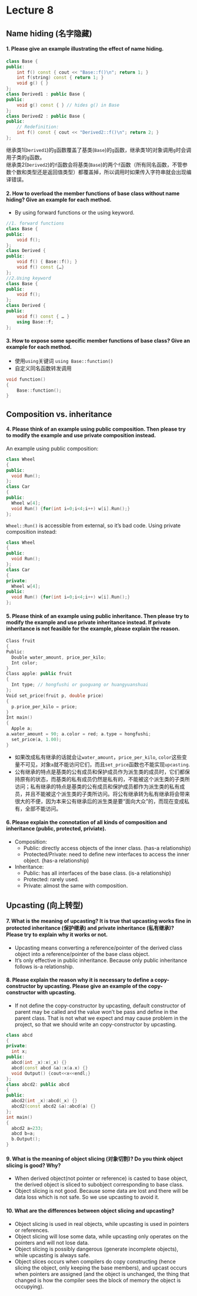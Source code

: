 # Lecture 8
##	Name hiding (名字隐藏)
#### 1.	Please give an example illustrating the effect of name hiding.

```cpp
class Base {
public:
	int f() const { cout << "Base::f()\n"; return 1; }
	int f(string) const { return 1; }
	void g() { }
};
class Derived1 : public Base {
public: 
	void g() const { } // hides g() in Base
};
class Derived2 : public Base {
public:
	// Redefinition:
	int f() const { cout << "Derived2::f()\n"; return 2; }
};
```

继承类1(`Derived1`)的`g`函数覆盖了基类(`Base`)的`g`函数，继承类1的对象调用`g`时会调用子类的`g`函数。  
继承类2(`Derived2`)的`f`函数会将基类(`Base`)的两个`f`函数（所有同名函数，不管参数个数和类型还是返回值类型）都覆盖掉，所以调用时如果传入字符串就会出现编译错误。

#### 2. How to overload the member functions of base class without name hiding? Give an example for each method.

- By using forward functions or the using keyword.

```cpp
//1. forward functions
class Base {
public:
    void f();
};
class Derived {
public:
    void f() { Base::f(); }
    void f() const {…}
};
//2.Using keyword
class Base {
public:
    void f();
};
class Derived {
public:
    void f() const { … }
    using Base::f;
};
```

#### 3. How to expose some specific member functions of base class? Give an example for each method.

- 使用`using`关键词 `using Base::function()`
- 自定义同名函数转发调用

```cpp
void function()	
{
    Base::function();
}
```

##	Composition vs. inheritance
#### 4. Please think of an example using public composition. Then please try to modify the example and use private composition instead. 

An example using public composition:

```cpp
class Wheel
{
public:
  void Run();
};
class Car
{
public:
  Wheel w[4];
  void Run() {for(int i=0;i<4;i++) w[i].Run();}
};
```

`Wheel::Run()` is accessible from external, so it’s bad code. Using private composition instead:

```cpp
class Wheel
{
public:
  void Run();
};
class Car
{
private:
  Wheel w[4];
public:
  void Run() {for(int i=0;i<4;i++) w[i].Run();}
};
```

#### 5. Please think of an example using public inheritance. Then please try to modify the example and use private inheritance instead. If private inheritance is not feasible for the example, please explain the reason. 

```cpp
Class fruit
{
Public:
  Double water_amount, price_per_kilo;
  Int color;	
}
Class apple: public fruit 
{
  Int type; // hongfushi or guoguang or huangyuanshuai
};
Void set_price(fruit p, double price)
{
  p.price_per_kilo = price;
}
Int main()
{
  Apple a;
a.water_amount = 90; a.color = red; a.type = hongfushi;
  set_price(a, 1.00);
}
```

- 如果改成私有继承的话就会让`water_amount`，`price_per_kilo`, `color`这些变量不可见，对象`a`就不能访问它们，而且`set_price`函数也不能实现`upcasting`.
- 公有继承的特点是基类的公有成员和保护成员作为派生类的成员时，它们都保持原有的状态，而基类的私有成员仍然是私有的，不能被这个派生类的子类所访问；私有继承的特点是基类的公有成员和保护成员都作为派生类的私有成员，并且不能被这个派生类的子类所访问。将公有继承转为私有继承将会带来很大的不便，因为本来公有继承后的派生类是要“面向大众”的，而现在变成私有，全部不能访问。

#### 6. Please explain the connotation of all kinds of composition and inheritance (public, protected, priviate).

- Composition:
  - Public: directly access objects of the inner class. (has-a relationship)
  - Protected/Private: need to define new interfaces to access the inner object. (has-a relationship)
- Inheritance:
  - Public: has all interfaces of the base class. (is-a relationship)
  - Protected: rarely used.
  - Private: almost the same with composition.

##	Upcasting (向上转型)
#### 7. What is the meaning of upcasting? It is true that upcasting works fine in protected inheritance (保护继承) and private inheritance (私有继承)? Please try to explain why it works or not.

- Upcasting means converting a reference/pointer of the derived class object into a reference/pointer of the base class object. 
- It’s only effective in public inheritance. Because only public inheritance follows is-a relationship.

#### 8. Please explain the reason why it is necessary to define a copy-constructor by upcasting. Please give an example of the copy-constructor with upcasting.

- If not define the copy-constructor by upcasting, default constructor of parent may be called and the value won’t be pass and define in the parent class. That is not what we expect and may cause problem in the project, so that we should write an copy-constructor by upcasting.

```cpp	
class abcd
{
private:
  int x;
public:
  abcd(int _x):x(_x) {}
  abcd(const abcd &a):x(a.x) {}
  void Output() {cout<<x<<endl;}
};
class abcd2: public abcd
{
public:
  abcd2(int _x):abcd(_x) {}
  abcd2(const abcd2 &a):abcd(a) {}
};
int main()
{
  abcd2 a=233;
  abcd b=a;
  b.Output();
}
```

#### 9. What is the meaning of object slicing (对象切割)? Do you think object slicing is good? Why?

- When derived object(not pointer or reference) is casted to base object, the derived object is sliced to subobject corresponding to base class.
- Object slicing is not good. Because some data are lost and there will be data loss which is not safe. So we use upcasting to avoid it.

#### 10. What are the differences between object slicing and upcasting?

- Object slicing is used in real objects, while upcasting is used in pointers or references.
- Object slicing will lose some data, while upcasting only operates on the pointers and will not lose data.
- Object slicing is possibly dangerous (generate incomplete objects), while upcasting is always safe.
- Object slices occurs when compilers do copy constructing (hence slicing the object, only keeping the base members), and upcast occurs when pointers are assigned (and the object is unchanged, the thing that changed is how the compiler sees the block of memory the object is occupying).
